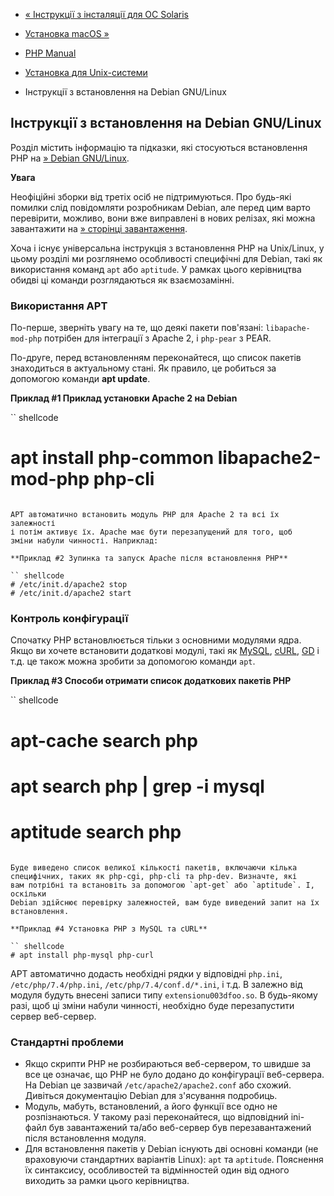 - [« Інструкції з інсталяції для ОС
Solaris](install.unix.solaris.md)
- [Установка macOS »](install.macosx.md)

- [PHP Manual](index.md)
- [Установка для Unix-системи](install.unix.md)
- Інструкції з встановлення на Debian GNU/Linux

## Інструкції з встановлення на Debian GNU/Linux

Розділ містить інформацію та підказки, які стосуються встановлення PHP на
[» Debian GNU/Linux](http://www.debian.org/).

**Увага**

Неофіційні зборки від третіх осіб не підтримуються. Про будь-які помилки
слід повідомляти розробникам Debian, але перед цим варто перевірити,
можливо, вони вже виправлені в нових релізах, які можна завантажити на
[» сторінці завантаження](https://www.php.net/downloads.php).

Хоча і існує універсальна інструкція з встановлення PHP на
Unix/Linux, у цьому розділі ми розглянемо особливості специфічні для
Debian, такі як використання команд `apt` або `aptitude`. У рамках
цього керівництва обидві ці команди розглядаються як взаємозамінні.

### Використання APT

По-перше, зверніть увагу на те, що деякі пакети пов'язані:
`libapache-mod-php` потрібен для інтеграції з Apache 2, і `php-pear` з
PEAR.

По-друге, перед встановленням переконайтеся, що список пакетів знаходиться в
актуальному стані. Як правило, це робиться за допомогою команди **apt
update**.

**Приклад #1 Приклад установки Apache 2 на Debian**

`` shellcode
# apt install php-common libapache2-mod-php php-cli
````

APT автоматично встановить модуль PHP для Apache 2 та всі їх залежності
і потім активує їх. Apache має бути перезапущений для того, щоб
зміни набули чинності. Наприклад:

**Приклад #2 Зупинка та запуск Apache після встановлення PHP**

`` shellcode
# /etc/init.d/apache2 stop
# /etc/init.d/apache2 start
````

### Контроль конфігурації

Спочатку PHP встановлюється тільки з основними модулями ядра. Якщо
ви хочете встановити додаткові модулі, такі як
[MySQL](book.mysql.md), [cURL](book.curl.md), [GD](book.image.md)
і т.д. це також можна зробити за допомогою команди `apt`.

**Приклад #3 Способи отримати список додаткових пакетів PHP**

`` shellcode
# apt-cache search php
# apt search php | grep -i mysql
# aptitude search php
````

Буде виведено список великої кількості пакетів, включаючи кілька
специфічних, таких як php-cgi, php-cli та php-dev. Визначте, які
вам потрібні та встановіть за допомогою `apt-get` або `aptitude`. І, оскільки
Debian здійснює перевірку залежностей, вам буде виведений запит на їх
встановлення.

**Приклад #4 Установка PHP з MySQL та cURL**

`` shellcode
# apt install php-mysql php-curl
````

APT автоматично додасть необхідні рядки у відповідні
`php.ini`, `/etc/php/7.4/php.ini`, `/etc/php/7.4/conf.d/*.ini`, і т.д. В
залежно від модуля будуть внесені записи типу `extensionu003dfoo.so`. В
будь-якому разі, щоб ці зміни набули чинності, необхідно буде
перезапустити сервер веб-сервер.

### Стандартні проблеми

- Якщо скрипти PHP не розбираються веб-сервером, то швидше за все це
означає, що PHP не було додано до конфігурації веб-сервера. На
Debian це зазвичай `/etc/apache2/apache2.conf` або схожий. Дивіться
документацію Debian для з'ясування подробиць.
- Модуль, мабуть, встановлений, а його функції все одно не
розпізнаються. У такому разі переконайтеся, що відповідний ini-файл
був завантажений та/або веб-сервер був перезавантажений після встановлення
модуля.
- Для встановлення пакетів у Debian існують дві основні команди (не
враховуючи стандартних варіантів Linux): `apt` та `aptitude`. Пояснення
їх синтаксису, особливостей та відмінностей один від одного виходить за рамки
цього керівництва.
